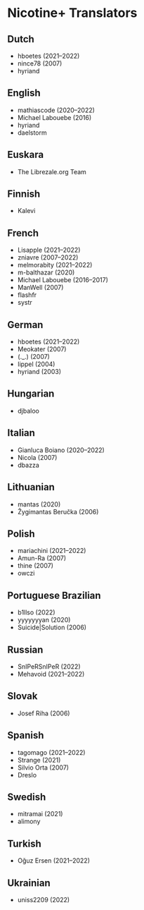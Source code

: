 # Nicotine+ Translators

## Dutch
 - hboetes (2021–2022)
 - nince78 (2007)
 - hyriand

## English
 - mathiascode (2020–2022)
 - Michael Labouebe (2016)
 - hyriand
 - daelstorm

## Euskara
 - The Librezale.org Team

## Finnish
 - Kalevi

## French
 - Lisapple (2021–2022)
 - zniavre (2007–2022)
 - melmorabity (2021–2022)
 - m-balthazar (2020)
 - Michael Labouebe (2016–2017)
 - ManWell (2007)
 - flashfr
 - systr

## German
 - hboetes (2021–2022)
 - Meokater (2007)
 - (._.) (2007)
 - lippel (2004)
 - hyriand (2003)

## Hungarian
 - djbaloo

## Italian
 - Gianluca Boiano (2020–2022)
 - Nicola (2007)
 - dbazza

## Lithuanian
 - mantas (2020)
 - Žygimantas Beručka (2006)

## Polish
 - mariachini (2021–2022)
 - Amun-Ra (2007)
 - thine (2007)
 - owczi

## Portuguese Brazilian
 - b1llso (2022)
 - yyyyyyyan (2020)
 - Suicide|Solution (2006)

## Russian
 - SnIPeRSnIPeR (2022)
 - Mehavoid (2021–2022)

## Slovak
 - Josef Riha (2006)

## Spanish
 - tagomago (2021–2022)
 - Strange (2021)
 - Silvio Orta (2007)
 - Dreslo

## Swedish
 - mitramai (2021)
 - alimony

## Turkish
 - Oğuz Ersen (2021–2022)

## Ukrainian
 - uniss2209 (2022)
